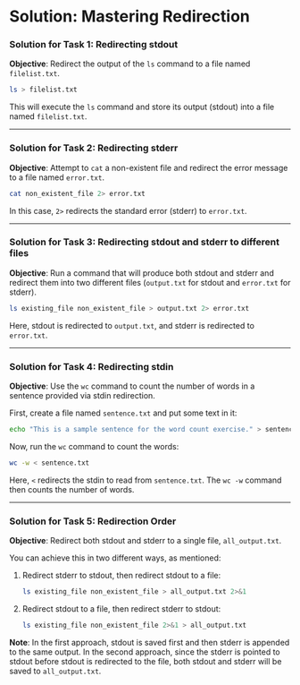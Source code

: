 # Solution: Mastering Redirection

### Solution for Task 1: Redirecting stdout

**Objective**: Redirect the output of the `ls` command to a file named `filelist.txt`.

```bash
ls > filelist.txt
```

This will execute the `ls` command and store its output (stdout) into a file named `filelist.txt`.

---

### Solution for Task 2: Redirecting stderr

**Objective**: Attempt to `cat` a non-existent file and redirect the error message to a file named `error.txt`.

```bash
cat non_existent_file 2> error.txt
```

In this case, `2>` redirects the standard error (stderr) to `error.txt`.

---

### Solution for Task 3: Redirecting stdout and stderr to different files

**Objective**: Run a command that will produce both stdout and stderr and redirect them into two different files (`output.txt` for stdout and `error.txt` for stderr).

```bash
ls existing_file non_existent_file > output.txt 2> error.txt
```

Here, stdout is redirected to `output.txt`, and stderr is redirected to `error.txt`.

---

### Solution for Task 4: Redirecting stdin

**Objective**: Use the `wc` command to count the number of words in a sentence provided via stdin redirection.

First, create a file named `sentence.txt` and put some text in it:

```bash
echo "This is a sample sentence for the word count exercise." > sentence.txt
```

Now, run the `wc` command to count the words:

```bash
wc -w < sentence.txt
```

Here, `<` redirects the stdin to read from `sentence.txt`. The `wc -w` command then counts the number of words.

---

### Solution for Task 5: Redirection Order

**Objective**: Redirect both stdout and stderr to a single file, `all_output.txt`.

You can achieve this in two different ways, as mentioned:

1. Redirect stderr to stdout, then redirect stdout to a file:

   ```bash
   ls existing_file non_existent_file > all_output.txt 2>&1
   ```

2. Redirect stdout to a file, then redirect stderr to stdout:

   ```bash
   ls existing_file non_existent_file 2>&1 > all_output.txt
   ```

**Note**: In the first approach, stdout is saved first and then stderr is appended to the same output. In the second approach, since the stderr is pointed to stdout before stdout is redirected to the file, both stdout and stderr will be saved to `all_output.txt`.

